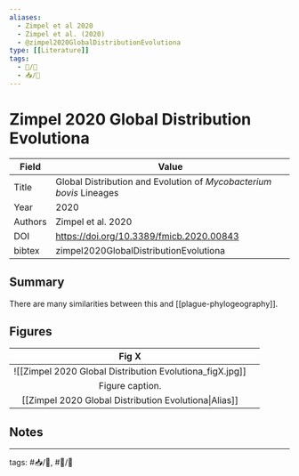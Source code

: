 ```yaml
---
aliases:
  - Zimpel et al 2020
  - Zimpel et al. (2020)
  - @zimpel2020GlobalDistributionEvolutiona
type: [[Literature]]
tags:
  - 📝/🌱 
  - 📥/📰 
---
```


# Zimpel 2020 Global Distribution Evolutiona

| Field   | Value                                                               |
| ------- | ------------------------------------------------------------------- |
| Title   | Global Distribution and Evolution of *Mycobacterium bovis* Lineages |
| Year    | 2020                                                                |
| Authors | Zimpel et al. 2020                                                  |
| DOI     | <https://doi.org/10.3389/fmicb.2020.00843>                          | 
| bibtex  | zimpel2020GlobalDistributionEvolutiona                              |


## Summary

There are many similarities between this and [[plague-phylogeography]].

## Figures

|          Fig X          |     |
|:-----------------------:| --- |
| ![[Zimpel 2020 Global Distribution Evolutiona_figX.jpg]] |     |
|     Figure caption.     |     |
[[Zimpel 2020 Global Distribution Evolutiona\|Alias]] | 	|	

## Notes

---

tags: #📥/📰, #📝/🌱